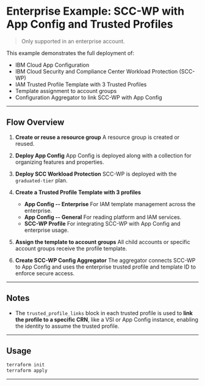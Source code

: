# Enterprise Example: SCC-WP with App Config and Trusted Profiles

> Only supported in an enterprise account.

This example demonstrates the full deployment of:

- IBM Cloud App Configuration
- IBM Cloud Security and Compliance Center Workload Protection (SCC-WP)
- IAM Trusted Profile Template with 3 Trusted Profiles
- Template assignment to account groups
- Configuration Aggregator to link SCC-WP with App Config

---

## Flow Overview

1. **Create or reuse a resource group**
   A resource group is created or reused.

2. **Deploy App Config**
   App Config is deployed along with a collection for organizing features and properties.

3. **Deploy SCC Workload Protection**
   SCC-WP is deployed with the `graduated-tier` plan.

4. **Create a Trusted Profile Template with 3 profiles**
   - **App Config -- Enterprise**
     For IAM template management across the enterprise.
   - **App Config -- General**
     For reading platform and IAM services.
   - **SCC-WP Profile**
     For integrating SCC-WP with App Config and enterprise usage.

5. **Assign the template to account groups**
   All child accounts or specific account groups receive the profile template.

6. **Create SCC-WP Config Aggregator**
   The aggregator connects SCC-WP to App Config and uses the enterprise trusted profile and template ID to enforce secure access.

---

## Notes

- The `trusted_profile_links` block in each trusted profile is used to **link the profile to a specific CRN**, like a VSI or App Config instance, enabling the identity to assume the trusted profile.

---

## Usage

```bash
terraform init
terraform apply
```

---
